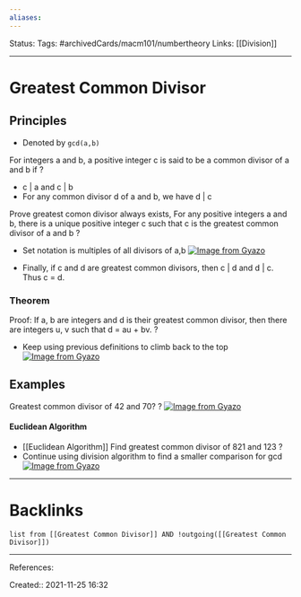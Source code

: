 ```yaml
---
aliases:
---
```

Status:
Tags: #archivedCards/macm101/numbertheory
Links: [[Division]]
___

# Greatest Common Divisor

## Principles
- Denoted by `gcd(a,b)`

For integers a and b, a positive integer c is said to be a common divisor of a and b if
?
- c | a and c | b
- For any common divisor d of a and b, we have d | c
<!--SR:!2021-12-11,2,150-->

Prove greatest comon divisor always exists, For any positive integers a and b, there is a unique positive integer c such that c is the greatest common divisor of a and b
?
- Set notation is multiples of all divisors of a,b
[![Image from Gyazo](https://i.gyazo.com/879f761e54d69e944ba334791dc4cbd9.png)](https://gyazo.com/879f761e54d69e944ba334791dc4cbd9)
<!--SR:!2021-12-10,1,130-->

- Finally, if c and d are greatest common divisors, then c | d and d | c. Thus c = d.

### Theorem
Proof: If a, b are integers and d is their greatest common divisor, then there are integers u, v such that d = au + bv.
?
- Keep using previous definitions to climb back to the top
[![Image from Gyazo](https://i.gyazo.com/1f1f88473278820e4370fc814fa57b03.png)](https://gyazo.com/1f1f88473278820e4370fc814fa57b03)
<!--SR:!2021-12-10,1,130-->

## Examples
Greatest common divisor of 42 and 70?
?
[![Image from Gyazo](https://i.gyazo.com/6e10338c661c8000e0955b2fc7c90ad8.png)](https://gyazo.com/6e10338c661c8000e0955b2fc7c90ad8)
<!--SR:!2021-12-11,5,190-->

#### Euclidean Algorithm
- [[Euclidean Algorithm]]
Find greatest common divisor of 821 and 123
?
- Continue using division algorithm to find a smaller comparison for gcd
[![Image from Gyazo](https://i.gyazo.com/31a5a13c53d255c2cda19c4663518ff1.png)](https://gyazo.com/31a5a13c53d255c2cda19c4663518ff1)
___
<!--SR:!2021-12-11,2,150-->

# Backlinks
```dataview
list from [[Greatest Common Divisor]] AND !outgoing([[Greatest Common Divisor]])
```
___
References:

Created:: 2021-11-25 16:32
